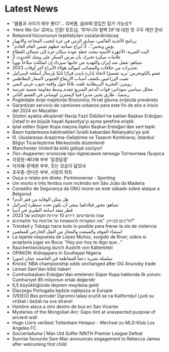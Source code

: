# Latest News
-  “클롭과 사이가 매우 좋다”... 리버풀, 음바페 영입전 참가 가능성↑
-  'Here We Go' 로마노 인증! 토트넘, '루마니아 철벽 DF'에 대한 첫 구두 제안 준비
-  Belqorod hücumunun təşkilatçıları cəzalandırılacaq
-  برنامج الأغذية العالمي: نسابق الزمن في غزة لتجنب المجاعة والانهيار
-  "بؤس ونحس".. 3 أبراج نسائية حظهم تعيس العام القادم
-  البث العبرية: الأجهزة الأمنية تبحث خطة عودة سكان غزة إلى شمالي القطاع
-  3 علامات مبكرة تخبرك بأن مرض السكر على وشك الحدوث
-  نتنياهو: نعمل ضد إيران والتهديد من جانبها سيزداد إن امتلكت سلاحاً نووياً
-  تحذيرات من خلافات والمصائب لمواليد هؤلاء الأبراج آخر أوقات 2023
-  عضو بالكونجرس: نريد تفسيرًا لاتخاذ إدارة بايدن قرارًا ثانيًا بإرسال أسلحة لإسرائيل
-  نقيب الزراعيين يكشف أسباب الارتفاع الجنوني لأسعار البطاطس
-  رويترز: البحرية البريطانية تلقت بلاغًا حول واقعة جنوب غربي اليمن
-  محلل سياسي سوداني: قوات الدعم السريع تتقدم وسط مقاومة شعبية شرسة
-  رسميا.. طارق يحيى مديرا فنيا لإيسترن كومباني في القسم الثاني
-  Pogledajte dvije majstorije Brozovića, Hrvat glavna zvijezda preokreta
-  Garantizan servicio de camiones urbanos para este fin de año e inicio del 2024 en Mazatlán
-  Sözleri ayakta alkışlandı! Necip Fazıl Ödülleri'ne katılan Başkan Erdoğan: Üstad'ın en büyük hayali Ayasofya'yı açma şerefine eriştik
-  İptal edilen Süper Kupa maçına ilişkin Başkan Erdoğan'dan sert tepki
-  Basın toplantısına katılmadılar! İsrailli bakandan Netanyahu'ya şok
-  III. Uluslararası Araştırma-Geliştirme ve Tasarım Konferansı, İstanbul Bilgiyi Ticarileştirme Merkezinde düzenlendi
-  Manchester United'da kötü gidişat sürüyor!
-  Лос-Анджелес оголосив про підписання легенди Тоттенгема Льоріса
-  이장원-배다해 부부 '알콩달콩'
-  이지혜-문재완 부부, 웃는 모습이 닮았네
-  조우종-정다은 부부, 사랑의 하트
-  Ouça o relato em direto. Portimonense - Sporting
-  Um morto e três feridos num incêndio em São João da Madeira
-  Conselho de Segurança da ONU reúne-se este sábado sobre ataque a Belgorod
-  هل يمكن الوقاية من فقر الدم؟
-  نتنياهو: محور فيلادلفيا ينبغي أن يكون تحت سيطرة إسرائيل
-  قطر تفقد أسامة الطيري في آسيا
-  שנה מהסרטים: דירוג 10 יצירות הקולנוע של 2023
-  ח"כים לביידן: "מה המקורות להאשמות על אלימות נגד פלשתינים?"
-  Trinidad y Tobago hace todo lo posible para frenar la ola de violencia
-  استثناء الموفد والمبتعث والمجاز من النقل الخارجي للمعلمين
-  La tajante respuesta de López Muñoz, surgido de River, sobre si aceptaría jugar en Boca: “Hoy por hoy te digo que…”
-  Rauchentwicklung durch Austritt von Kältemittel
-  OPINION: Kidnappers In Southeast Nigeria
-  سلسلة بشرية دعماً للمقاطعة في العاصمة عمان (صور)
-  Knicks’ NBA championship odds unchanged after OG Anunoby trade
-  Leman Sam'dan kötü haber!
-  Cumhurbaşkanı Erdoğan'dan ertelenen Süper Kupa hakkında ilk yorum: Cumhuriyet 85 milyonun ortak değeridir
-  6,5 büyüklüğünde deprem meydana geldi
-  Dlaczego Portugalia będzie najlepsza w Europie
-  (VIDEO) Bes prirode! Ogromni talasi sručili se na Kaliforniju! Ljudi su vrištali i bežali na sve strane!
-  Hombre ataca a otro dentro de bus en San Vicente
-  Mysteries of the Mongolian Arc: Gaps hint at unexpected purpose of ancient wall
-  Hugo Lloris verlässt Tottenham Hotspur - Wechsel zu MLS-Klub Los Angeles FC
-  Soccerladuma | Man Utd Suffer NINTH Premier League Defeat
-  Sunrise favourite Sam Mac announces engagement to Rebecca James after welcoming first child

